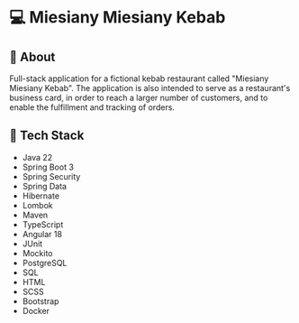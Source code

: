 # 💻 Miesiany Miesiany Kebab

## 👀 About

Full-stack application for a fictional kebab restaurant called "Miesiany Miesiany Kebab". The application is also intended to serve as a restaurant's business card, in order to reach a larger number of customers, and to enable the fulfillment and tracking of orders.

## 🔧 Tech Stack

- Java 22
- Spring Boot 3
- Spring Security
- Spring Data
- Hibernate
- Lombok
- Maven
- TypeScript
- Angular 18
- JUnit
- Mockito
- PostgreSQL
- SQL
- HTML
- SCSS
- Bootstrap
- Docker
